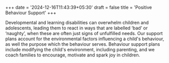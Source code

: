+++
date = '2024-12-16T11:43:39+05:30'
draft = false
title = 'Positive Behaviour Support'
+++

Developmental and learning disabilities can overwhelm children and adolescents, leading them to react in ways that are labelled ‘bad’ or ‘naughty’, when these are often just signs of unfulfilled needs. Our support plans account for the environmental factors influencing a child's behaviour, as well the purpose which the behaviour serves. Behaviour support plans include modifying the child's environment, including parenting, and we coach families to encourage, motivate and spark joy in children.
